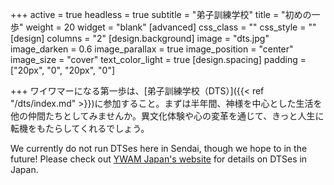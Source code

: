 +++
active = true
headless = true
subtitle = "弟子訓練学校"
title = "初めの一歩"
weight = 20
widget = "blank"
[advanced]
css_class = ""
css_style = ""
[design]
columns = "2"
[design.background]
image = "dts.jpg"
image_darken = 0.6
image_parallax = true
image_position = "center"
image_size = "cover"
text_color_light = true
[design.spacing]
padding = ["20px", "0", "20px", "0"]

+++
ワイワマーになる第一歩は、[弟子訓練学校（DTS）]({{< ref "/dts/index.md" >}})に参加すること。まずは半年間、神様を中心とした生活を他の仲間たちとしてみませんか。異文化体験や心の変革を通じて、きっと人生に転機をもたらしてくれるでしょう。

We currently do not run DTSes here in Sendai, though we hope to in the future! Please check out [YWAM Japan's website](https://www.ywamjapan.org) for details on DTSes in Japan.
